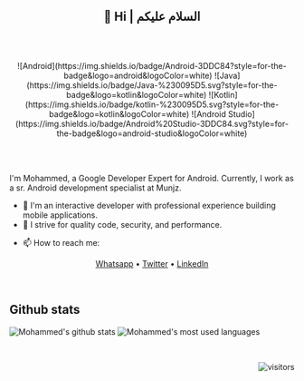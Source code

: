 
<h2 align="center">👋 Hi | السلام عليكم</h2>

<br/><br/>

<div align="center">
![Android](https://img.shields.io/badge/Android-3DDC84?style=for-the-badge&logo=android&logoColor=white)
![Java](https://img.shields.io/badge/Java-%230095D5.svg?style=for-the-badge&logo=kotlin&logoColor=white)
![Kotlin](https://img.shields.io/badge/kotlin-%230095D5.svg?style=for-the-badge&logo=kotlin&logoColor=white)
![Android Studio](https://img.shields.io/badge/Android%20Studio-3DDC84.svg?style=for-the-badge&logo=android-studio&logoColor=white) 
</div>

<br/><br/>

I'm Mohammed, a Google Developer Expert for Android. Currently, I work as a sr. Android development specialist at Munjz.

- 👀 I'm an interactive developer with professional experience building mobile applications. 
- 🌱 I strive for quality code, security, and performance.
<!--* 🎙 I love contributing to the community by writing blog posts whenever I can.-->
- 📫 How to reach me:

<p align="center">
  <a href="https://wa.me/966541292429">Whatsapp</a> •
  <a href="https://twitter.com/alomair91">Twitter</a> •
  <a href="https://www.linkedin.com/in/alomair91">LinkedIn</a>
</p>
<br/>


## Github stats
![Mohammed's github stats](https://github-readme-stats.vercel.app/api?username=alomair91&count_private=true&theme=tokyonight&show_icons=true&hide=contribs,prs)
![Mohammed's most used languages](https://github-readme-stats.vercel.app/api/top-langs/?username=alomair91&langs_count=8&theme=tokyonight)


<br/>
<div align="right">

![visitors](https://visitor-badge.glitch.me/badge?page_id=alomair91.alomair91)

</div>
